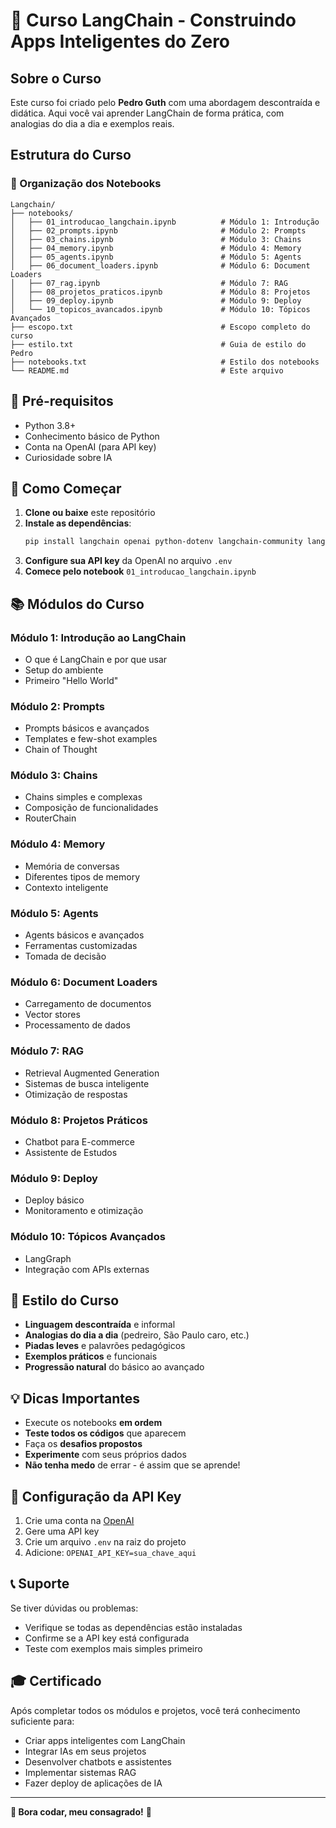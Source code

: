 # 🚀 **Curso LangChain - Construindo Apps Inteligentes do Zero**

## **Sobre o Curso**

Este curso foi criado pelo **Pedro Guth** com uma abordagem descontraída e didática. Aqui você vai aprender LangChain de forma prática, com analogias do dia a dia e exemplos reais.

## **Estrutura do Curso**

### **📁 Organização dos Notebooks**

```
Langchain/
├── notebooks/
│   ├── 01_introducao_langchain.ipynb          # Módulo 1: Introdução
│   ├── 02_prompts.ipynb                       # Módulo 2: Prompts
│   ├── 03_chains.ipynb                        # Módulo 3: Chains
│   ├── 04_memory.ipynb                        # Módulo 4: Memory
│   ├── 05_agents.ipynb                        # Módulo 5: Agents
│   ├── 06_document_loaders.ipynb              # Módulo 6: Document Loaders
│   ├── 07_rag.ipynb                           # Módulo 7: RAG
│   ├── 08_projetos_praticos.ipynb             # Módulo 8: Projetos
│   ├── 09_deploy.ipynb                        # Módulo 9: Deploy
│   └── 10_topicos_avancados.ipynb             # Módulo 10: Tópicos Avançados
├── escopo.txt                                 # Escopo completo do curso
├── estilo.txt                                 # Guia de estilo do Pedro
├── notebooks.txt                              # Estilo dos notebooks
└── README.md                                  # Este arquivo
```

## **🎯 Pré-requisitos**

- Python 3.8+
- Conhecimento básico de Python
- Conta na OpenAI (para API key)
- Curiosidade sobre IA

## **🚀 Como Começar**

1. **Clone ou baixe** este repositório
2. **Instale as dependências**:
   ```bash
   pip install langchain openai python-dotenv langchain-community langchain-core
   ```
3. **Configure sua API key** da OpenAI no arquivo `.env`
4. **Comece pelo notebook** `01_introducao_langchain.ipynb`

## **📚 Módulos do Curso**

### **Módulo 1: Introdução ao LangChain**
- O que é LangChain e por que usar
- Setup do ambiente
- Primeiro "Hello World"

### **Módulo 2: Prompts**
- Prompts básicos e avançados
- Templates e few-shot examples
- Chain of Thought

### **Módulo 3: Chains**
- Chains simples e complexas
- Composição de funcionalidades
- RouterChain

### **Módulo 4: Memory**
- Memória de conversas
- Diferentes tipos de memory
- Contexto inteligente

### **Módulo 5: Agents**
- Agents básicos e avançados
- Ferramentas customizadas
- Tomada de decisão

### **Módulo 6: Document Loaders**
- Carregamento de documentos
- Vector stores
- Processamento de dados

### **Módulo 7: RAG**
- Retrieval Augmented Generation
- Sistemas de busca inteligente
- Otimização de respostas

### **Módulo 8: Projetos Práticos**
- Chatbot para E-commerce
- Assistente de Estudos

### **Módulo 9: Deploy**
- Deploy básico
- Monitoramento e otimização

### **Módulo 10: Tópicos Avançados**
- LangGraph
- Integração com APIs externas

## **🎨 Estilo do Curso**

- **Linguagem descontraída** e informal
- **Analogias do dia a dia** (pedreiro, São Paulo caro, etc.)
- **Piadas leves** e palavrões pedagógicos
- **Exemplos práticos** e funcionais
- **Progressão natural** do básico ao avançado

## **💡 Dicas Importantes**

- Execute os notebooks **em ordem**
- **Teste todos os códigos** que aparecem
- Faça os **desafios propostos**
- **Experimente** com seus próprios dados
- **Não tenha medo** de errar - é assim que se aprende!

## **🔧 Configuração da API Key**

1. Crie uma conta na [OpenAI](https://platform.openai.com/)
2. Gere uma API key
3. Crie um arquivo `.env` na raiz do projeto
4. Adicione: `OPENAI_API_KEY=sua_chave_aqui`

## **📞 Suporte**

Se tiver dúvidas ou problemas:
- Verifique se todas as dependências estão instaladas
- Confirme se a API key está configurada
- Teste com exemplos mais simples primeiro

## **🎓 Certificado**

Após completar todos os módulos e projetos, você terá conhecimento suficiente para:
- Criar apps inteligentes com LangChain
- Integrar IAs em seus projetos
- Desenvolver chatbots e assistentes
- Implementar sistemas RAG
- Fazer deploy de aplicações de IA

---

**🚀 Bora codar, meu consagrado!** 💪 